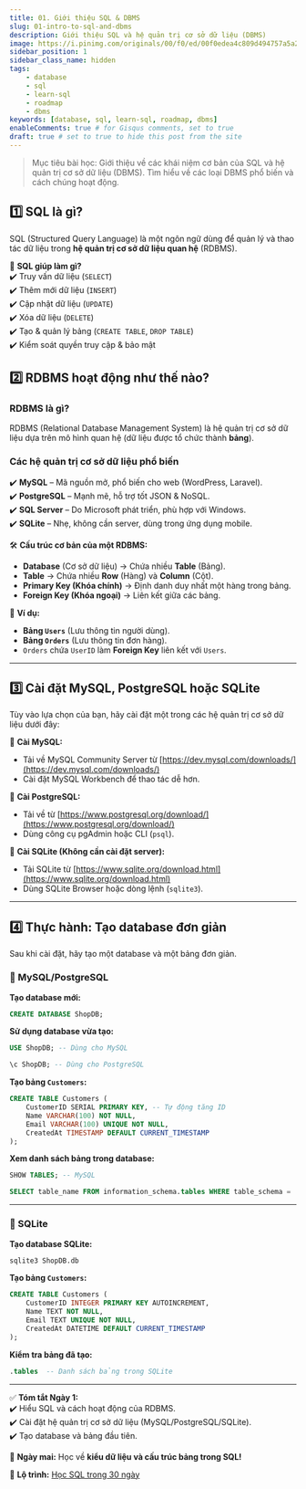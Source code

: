 ```yaml
---
title: 01. Giới thiệu SQL & DBMS
slug: 01-intro-to-sql-and-dbms
description: Giới thiệu SQL và hệ quản trị cơ sở dữ liệu (DBMS)
image: https://i.pinimg.com/originals/00/f0/ed/00f0edea4c809d494757a5a251291cfe.jpg
sidebar_position: 1
sidebar_class_name: hidden
tags:
    - database
    - sql
    - learn-sql
    - roadmap
    - dbms
keywords: [database, sql, learn-sql, roadmap, dbms]
enableComments: true # for Gisqus comments, set to true
draft: true # set to true to hide this post from the site
---
```


> Mục tiêu bài học: Giới thiệu về các khái niệm cơ bản của SQL và hệ quản trị cơ sở dữ liệu (DBMS). Tìm hiểu về các loại DBMS phổ biến và cách chúng hoạt động.

## **1️⃣ SQL là gì?**  
SQL (Structured Query Language) là một ngôn ngữ dùng để quản lý và thao tác dữ liệu trong **hệ quản trị cơ sở dữ liệu quan hệ** (RDBMS).  

🔹 **SQL giúp làm gì?**  
✔️ Truy vấn dữ liệu (`SELECT`)  
✔️ Thêm mới dữ liệu (`INSERT`)  
✔️ Cập nhật dữ liệu (`UPDATE`)  
✔️ Xóa dữ liệu (`DELETE`)  
✔️ Tạo & quản lý bảng (`CREATE TABLE`, `DROP TABLE`)  
✔️ Kiểm soát quyền truy cập & bảo mật  

## **2️⃣ RDBMS hoạt động như thế nào?**  
### RDBMS là gì?
RDBMS (Relational Database Management System) là hệ quản trị cơ sở dữ liệu dựa trên mô hình quan hệ (dữ liệu được tổ chức thành **bảng**).  

### Các hệ quản trị cơ sở dữ liệu phổ biến  
✔️ **MySQL** – Mã nguồn mở, phổ biến cho web (WordPress, Laravel).  
✔️ **PostgreSQL** – Mạnh mẽ, hỗ trợ tốt JSON & NoSQL.  
✔️ **SQL Server** – Do Microsoft phát triển, phù hợp với Windows.  
✔️ **SQLite** – Nhẹ, không cần server, dùng trong ứng dụng mobile.  

🛠 **Cấu trúc cơ bản của một RDBMS:**  
- **Database** (Cơ sở dữ liệu) → Chứa nhiều **Table** (Bảng).  
- **Table** → Chứa nhiều **Row** (Hàng) và **Column** (Cột).  
- **Primary Key (Khóa chính)** → Định danh duy nhất một hàng trong bảng.  
- **Foreign Key (Khóa ngoại)** → Liên kết giữa các bảng.  

📌 **Ví dụ:**  
- **Bảng `Users`** (Lưu thông tin người dùng).  
- **Bảng `Orders`** (Lưu thông tin đơn hàng).  
- `Orders` chứa `UserID` làm **Foreign Key** liên kết với `Users`.  

---

## **3️⃣ Cài đặt MySQL, PostgreSQL hoặc SQLite**  
Tùy vào lựa chọn của bạn, hãy cài đặt một trong các hệ quản trị cơ sở dữ liệu dưới đây:  

🔹 **Cài MySQL:**  
- Tải về MySQL Community Server từ [https://dev.mysql.com/downloads/](https://dev.mysql.com/downloads/)  
- Cài đặt MySQL Workbench để thao tác dễ hơn.  

🔹 **Cài PostgreSQL:**  
- Tải về từ [https://www.postgresql.org/download/](https://www.postgresql.org/download/)  
- Dùng công cụ pgAdmin hoặc CLI (`psql`).  

🔹 **Cài SQLite (Không cần cài đặt server):**  
- Tải SQLite từ [https://www.sqlite.org/download.html](https://www.sqlite.org/download.html)  
- Dùng SQLite Browser hoặc dòng lệnh (`sqlite3`).  

---

## **4️⃣ Thực hành: Tạo database đơn giản**  
Sau khi cài đặt, hãy tạo một database và một bảng đơn giản.

### 📌 MySQL/PostgreSQL 
**Tạo database mới:**  
```sql
CREATE DATABASE ShopDB;
```
**Sử dụng database vừa tạo:**  
```sql
USE ShopDB; -- Dùng cho MySQL
```
```sql
\c ShopDB; -- Dùng cho PostgreSQL
```
**Tạo bảng `Customers`:**  
```sql
CREATE TABLE Customers (
    CustomerID SERIAL PRIMARY KEY, -- Tự động tăng ID
    Name VARCHAR(100) NOT NULL,
    Email VARCHAR(100) UNIQUE NOT NULL,
    CreatedAt TIMESTAMP DEFAULT CURRENT_TIMESTAMP
);
```
**Xem danh sách bảng trong database:**  
```sql
SHOW TABLES; -- MySQL  
```
```sql
SELECT table_name FROM information_schema.tables WHERE table_schema = 'public'; -- PostgreSQL  
```

---

### 📌 SQLite
**Tạo database SQLite:**  
```sh
sqlite3 ShopDB.db
```
**Tạo bảng `Customers`:**  
```sql
CREATE TABLE Customers (
    CustomerID INTEGER PRIMARY KEY AUTOINCREMENT,
    Name TEXT NOT NULL,
    Email TEXT UNIQUE NOT NULL,
    CreatedAt DATETIME DEFAULT CURRENT_TIMESTAMP
);
```
**Kiểm tra bảng đã tạo:**  
```sql
.tables  -- Danh sách bảng trong SQLite  
```

---

✅ **Tóm tắt Ngày 1:**  
✔️ Hiểu SQL và cách hoạt động của RDBMS.  
✔️ Cài đặt hệ quản trị cơ sở dữ liệu (MySQL/PostgreSQL/SQLite).  
✔️ Tạo database và bảng đầu tiên.  

🚀 **Ngày mai:** Học về **kiểu dữ liệu và cấu trúc bảng trong SQL!**

📌 **Lộ trình:** [Học SQL trong 30 ngày](00.%2030-Day%20SQL%20Learning%20Roadmap.md)